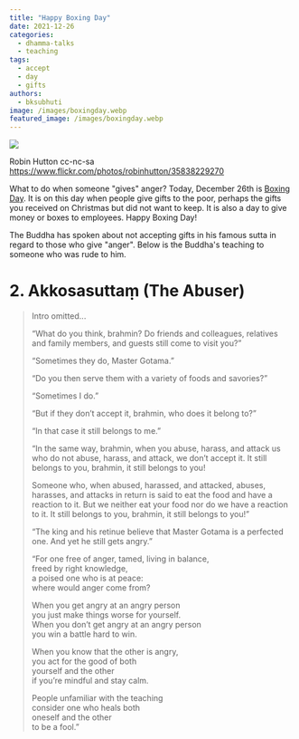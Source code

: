 ```yaml
---
title: "Happy Boxing Day"
date: 2021-12-26
categories: 
  - dhamma-talks
  - teaching
tags: 
  - accept
  - day
  - gifts
authors: 
  - bksubhuti
image: /images/boxingday.webp
featured_image: /images/boxingday.webp
---
```


![](/images/boxingday.webp)

Robin Hutton cc-nc-sa https://www.flickr.com/photos/robinhutton/35838229270

What to do when someone "gives" anger? Today, December 26th is [Boxing Day](https://en.wikipedia.org/wiki/Boxing_Day). It is on this day when people give gifts to the poor, perhaps the gifts you received on Christmas but did not want to keep. It is also a day to give money or boxes to employees. Happy Boxing Day!

The Buddha has spoken about not accepting gifts in his famous sutta in regard to those who give "anger". Below is the Buddha's teaching to someone who was rude to him.

# 2\. **Akkosasuttaṃ** (The Abuser)

>   
> Intro omitted...
> 
> “What do you think, brahmin? Do friends and colleagues, relatives and family members, and guests still come to visit you?”
> 
> “Sometimes they do, Master Gotama.”
> 
> “Do you then serve them with a variety of foods and savories?”
> 
> “Sometimes I do.”
> 
> “But if they don’t accept it, brahmin, who does it belong to?”
> 
> “In that case it still belongs to me.”
> 
> “In the same way, brahmin, when you abuse, harass, and attack us who do not abuse, harass, and attack, we don’t accept it. It still belongs to you, brahmin, it still belongs to you!
> 
> Someone who, when abused, harassed, and attacked, abuses, harasses, and attacks in return is said to eat the food and have a reaction to it. But we neither eat your food nor do we have a reaction to it. It still belongs to you, brahmin, it still belongs to you!”
> 
> “The king and his retinue believe that Master Gotama is a perfected one. And yet he still gets angry.”
> 
> “For one free of anger, tamed, living in balance,  
> freed by right knowledge,  
> a poised one who is at peace:  
> where would anger come from?
> 
> When you get angry at an angry person  
> you just make things worse for yourself.  
> When you don’t get angry at an angry person  
> you win a battle hard to win.
> 
> When you know that the other is angry,  
> you act for the good of both  
> yourself and the other  
> if you’re mindful and stay calm.
> 
> People unfamiliar with the teaching  
> consider one who heals both  
> oneself and the other  
> to be a fool.”